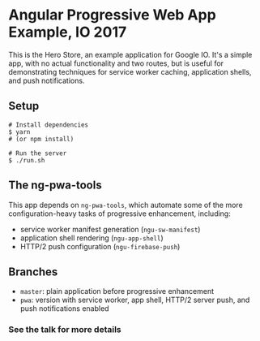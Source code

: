 # Angular Progressive Web App Example, IO 2017

This is the Hero Store, an example application for Google IO. It's a simple app, with no actual functionality and two routes, but is useful for demonstrating techniques for service worker caching, application shells, and push notifications.

## Setup

    # Install dependencies
    $ yarn
    # (or npm install)
    
    # Run the server
    $ ./run.sh

## The ng-pwa-tools

This app depends on `ng-pwa-tools`, which automate some of the more configuration-heavy tasks of progressive enhancement, including:

* service worker manifest generation (`ngu-sw-manifest`)
* application shell rendering (`ngu-app-shell`)
* HTTP/2 push configuration (`ngu-firebase-push`)

## Branches

* `master`: plain application before progressive enhancement
* `pwa`: version with service worker, app shell, HTTP/2 server push, and push notifications enabled

### See the talk for more details


